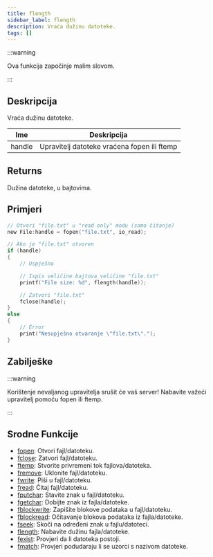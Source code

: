 ```yaml
---
title: flength
sidebar_label: flength
description: Vraća dužinu datoteke.
tags: []
---
```


:::warning

Ova funkcija započinje malim slovom.

:::

## Deskripcija

Vraća dužinu datoteke.

| Ime    | Deskripcija                                 |
| ------ | ------------------------------------------- |
| handle | Upravitelj datoteke vraćena fopen ili ftemp |

## Returns

Dužina datoteke, u bajtovima.

## Primjeri

```c
// Otvori "file.txt" u "read only" modu (samo čitanje)
new File:handle = fopen("file.txt", io_read);

// Ako je "file.txt" otvoren
if (handle)
{
    // Uspješno

    // Ispis veličine bajtova veličine "file.txt"
    printf("File size: %d", flength(handle));

    // Zatvori "file.txt"
    fclose(handle);
}
else
{
    // Error
    print("Nesupješno otvaranje \"file.txt\".");
}
```

## Zabilješke

:::warning

Korištenje nevaljanog upravitelja srušit će vaš server! Nabavite važeći upravitelj pomoću fopen ili ftemp.

:::

## Srodne Funkcije

- [fopen](fopen): Otvori fajl/datoteku.
- [fclose](fclose): Zatvori fajl/datoteku.
- [ftemp](ftemp): Stvorite privremeni tok fajlova/datoteka.
- [fremove](fremove): Uklonite fajl/datoteku.
- [fwrite](fwrite): Piši u fajl/datoteku.
- [fread](fread): Čitaj fajl/datoteku.
- [fputchar](fputchar): Stavite znak u fajl/datoteku.
- [fgetchar](fgetchar): Dobijte znak iz fajla/datoteke.
- [fblockwrite](fblockwrite): Zapišite blokove podataka u fajl/datoteku.
- [fblockread](fblockread): Očitavanje blokova podataka iz fajla/datoteke.
- [fseek](fseek): Skoči na određeni znak u fajlu/datoteci.
- [flength](flength): Nabavite dužinu fajla/datoteke.
- [fexist](fexist): Provjeri da li datoteka postoji.
- [fmatch](fmatch): Provjeri podudaraju li se uzorci s nazivom datoteke.
